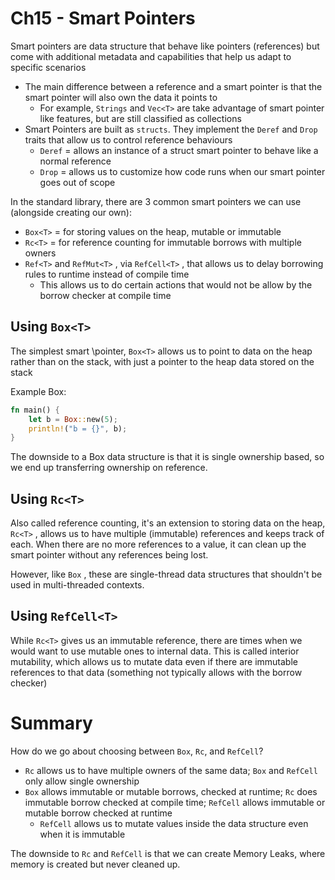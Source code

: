 
# Ch15 - Smart Pointers


Smart pointers are data structure that behave like pointers (references) but come with additional metadata and capabilities that help us adapt to specific scenarios

  - The main difference between a reference and a smart pointer is that the smart pointer will also own the data it points to
	  - For example, `Strings` and `Vec<T>` are take advantage of smart pointer like features, but are still classified as collections
  - Smart Pointers are built as `structs`.  They implement the `Deref` and `Drop` traits that allow us to control reference behaviours
	  - `Deref` = allows an instance of a struct smart pointer to behave like a normal reference
	  - `Drop` = allows us to customize how code runs when our smart pointer goes out of scope

In the standard library, there are 3 common smart pointers we can use (alongside creating our own):
  
  - `Box<T>` = for storing values on the heap, mutable or immutable
  - `Rc<T>` = for reference counting for immutable borrows with multiple owners
  - `Ref<T>` and `RefMut<T>` , via `RefCell<T>` , that allows us to delay borrowing rules to runtime instead of compile time
	  - This allows us to do certain actions that would not be allow by the borrow checker at compile time

## Using `Box<T>`

The simplest smart \pointer, `Box<T>` allows us to point to data on the heap rather than on the stack, with just a pointer to the heap data stored on the stack

Example Box:

```Rust
fn main() {
    let b = Box::new(5);
    println!("b = {}", b);
}
```

The downside to a Box data structure is that it is single ownership based, so we end up transferring ownership on reference.

## Using `Rc<T>`

Also called reference counting, it's an extension to storing data on the heap, `Rc<T>` , allows us to have multiple (immutable) references and keeps track of each. When there are no more references to a value, it can clean up the smart pointer without any references being lost.

However, like `Box` , these are single-thread data structures that shouldn't be used in multi-threaded contexts. 

## Using `RefCell<T>`

While `Rc<T>` gives us an immutable reference, there are times when we would want to use mutable ones to internal data. This is called interior mutability, which allows us to mutate data even if there are immutable references to that data (something not typically allows with the borrow checker)

# Summary

How do we go about choosing between `Box`, `Rc`, and `RefCell`?

- `Rc` allows us to have multiple owners of the same data; `Box` and `RefCell` only allow single ownership
- `Box` allows immutable or mutable borrows, checked at runtime; `Rc` does immutable borrow checked at compile time; `RefCell` allows immutable or mutable borrow checked at runtime
	- `RefCell` allows us to mutate values inside the data structure even when it is immutable

The downside to `Rc` and `RefCell` is that we can create Memory Leaks, where memory is created but never cleaned up.
